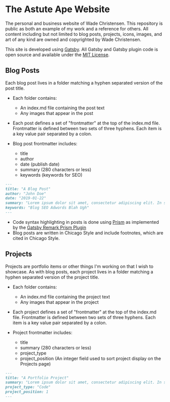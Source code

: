# The Astute Ape Website

The personal and business website of Wade Christensen. This repository is public as both an example of my work and a reference for others. All content including but not limited to blog posts, projects, icons, images, and art of any kind are owned and copyrighted by Wade Christensen.

This site is developed using [Gatsby](https://www.gatsbyjs.org/). All Gatsby and Gatsby plugin code is open source and available under the [MIT License](https://opensource.org/licenses/MIT).

## Blog Posts

Each blog post lives in a folder matching a hyphen separated version of the post title.

- Each folder contains:

  - An index.md file containing the post text
  - Any images that appear in the post

- Each post defines a set of "frontmatter" at the top of the index.md file. Frontmatter is defined between two sets of three hyphens. Each item is a key value pair separated by a colon.

- Blog post frontmatter includes:
  - title
  - author
  - date (publish date)
  - summary (280 characters or less)
  - keywords (keywords for SEO)

```markdown
---
title: "A Blog Post"
author: "John Doe"
date: "2019-01-22"
summary: "Lorem ipsum dolor sit amet, consectetur adipiscing elit. In sodales magna in nisi tempus sollicitudin ac vitae felis. Donec at convallis ex, eget hendrerit tellus."
keywords: "Blog SEO Adwords Blah Ugh"
---
```

- Code syntax highlighting in posts is done using [Prism](https://prismjs.com/) as implemented by the [Gatsby Remark Prism Plugin](https://www.gatsbyjs.org/packages/gatsby-remark-prismjs/)
- Blog posts are written in Chicago Style and include footnotes, which are cited in Chicago Style.

## Projects

Projects are portfolio items or other things I'm working on that I wish to showcase. As with blog posts, each project lives in a folder matching a hyphen separated version of the project title.

- Each folder contains:

  - An index.md file containing the project text
  - Any images that appear in the project

- Each project defines a set of "frontmatter" at the top of the index.md file. Frontmatter is defined between two sets of three hyphens. Each item is a key value pair separated by a colon.

- Project frontmatter includes:
  - title
  - summary (280 characters or less)
  - project_type
  - project_position (An integer field used to sort project display on the Projects page)

```markdown
---
title: "A Portfolio Project"
summary: "Lorem ipsum dolor sit amet, consectetur adipiscing elit. In sodales magna in nisi tempus sollicitudin ac vitae felis. Donec at convallis ex, eget hendrerit tellus."
project_type: "Code"
project_position: 1
---
```
